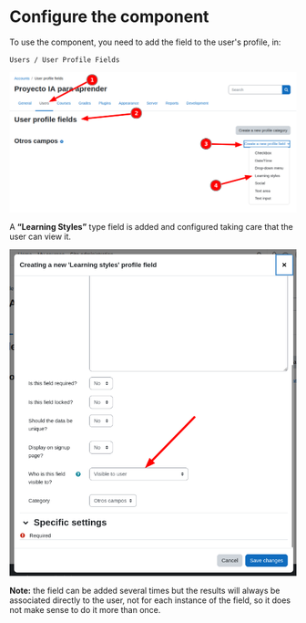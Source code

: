 # Configure the component #

To use the component, you need to add the field to the user's profile, in:
```
Users / User Profile Fields
```

![User profile field](setting_newfield.png)

A **“Learning Styles”** type field is added and configured taking care that the user can view it.

![Setting form](setting_form.png)

**Note:** the field can be added several times but the results will always be associated directly to the user, not for each instance of the field, so it does not make sense to do it more than once.
